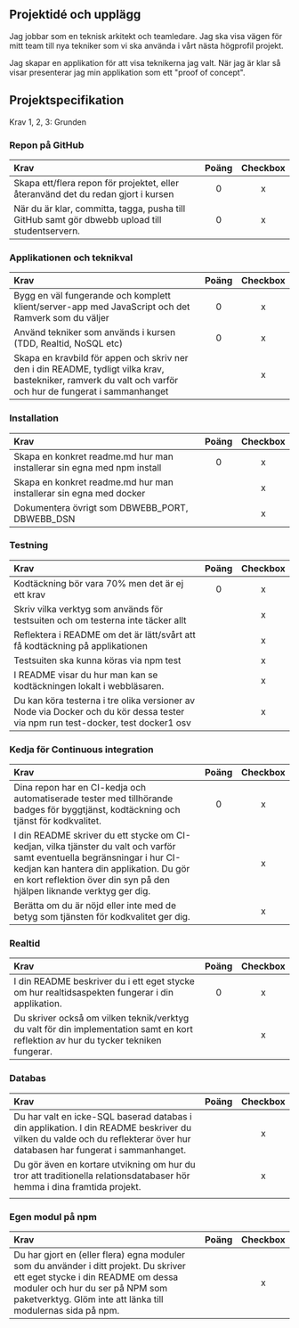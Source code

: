

## Projektidé och upplägg

Jag jobbar som en teknisk arkitekt och teamledare. Jag ska visa vägen för
mitt team till nya tekniker som vi ska använda i vårt nästa högprofil projekt.

Jag skapar en applikation för att visa teknikerna jag valt. När jag är klar
så visar presenterar jag min applikation som ett "proof of concept".


## Projektspecifikation

Krav 1, 2, 3: Grunden

### Repon på GitHub
| Krav                                                                                           | Poäng | Checkbox |
|:---------------------------------------------------------------------------------------------- |:-----:|:--------:|
| Skapa ett/flera repon för projektet, eller återanvänd det du redan gjort i kursen              |   0   |    x     |
| När du är klar, committa, tagga, pusha till GitHub samt gör dbwebb upload till studentservern. |   0   |    x     |

### Applikationen och teknikval
| Krav                                                                                                                                                       | Poäng | Checkbox |
|:---------------------------------------------------------------------------------------------------------------------------------------------------------- |:-----:|:--------:|
| Bygg en väl fungerande och komplett klient/server-app med JavaScript och det Ramverk som du väljer                                                         |   0   |    x     |
| Använd tekniker som används i kursen (TDD, Realtid, NoSQL etc)                                                                                             |   0   |    x     |
| Skapa en kravbild för appen och skriv ner den i din README, tydligt vilka krav, bastekniker, ramverk du valt och varför och hur de fungerat i sammanhanget |       |    x     |

### Installation
| Krav                                                                    | Poäng | Checkbox |
|:----------------------------------------------------------------------- |:-----:|:--------:|
| Skapa en konkret readme.md hur man installerar sin egna med npm install |   0   |    x     |
| Skapa en konkret readme.md hur man installerar sin egna med docker      |       |    x     |
| Dokumentera övrigt som DBWEBB_PORT, DBWEBB_DSN                          |       |    x     |

### Testning
| Krav                                                                                                                            | Poäng | Checkbox |
|:------------------------------------------------------------------------------------------------------------------------------- |:-----:|:--------:|
| Kodtäckning bör vara 70% men det är ej ett krav                                                                                 |   0   |    x     |
| Skriv vilka verktyg som används för testsuiten och om testerna inte täcker allt                                                 |       |    x     |
| Reflektera i README om det är lätt/svårt att få kodtäckning på applikationen                                                    |       |    x     |
| Testsuiten ska kunna köras via npm test                                                                                         |       |    x     |
| I README visar du hur man kan se kodtäckningen lokalt i webbläsaren.                                                            |       |    x     |
| Du kan köra testerna i tre olika versioner av Node via Docker och du kör dessa tester via npm run test-docker, test docker1 osv |       |    x     |

### Kedja för Continuous integration
| Krav                                                                                                                                                                                                                                          | Poäng | Checkbox |
|:--------------------------------------------------------------------------------------------------------------------------------------------------------------------------------------------------------------------------------------------- |:-----:|:--------:|
| Dina repon har en CI-kedja och automatiserade tester med tillhörande badges för byggtjänst, kodtäckning och tjänst för kodkvalitet.                                                                                                           |   0   |    x     |
| I din README skriver du ett stycke om CI-kedjan, vilka tjänster du valt och varför samt eventuella begränsningar i hur CI-kedjan kan hantera din applikation. Du gör en kort reflektion över din syn på den hjälpen liknande verktyg ger dig. |       |    x     |
| Berätta om du är nöjd eller inte med de betyg som tjänsten för kodkvalitet ger dig.                                                                                                                                                           |       |    x     |

### Realtid
| Krav                                                                                                                                 | Poäng | Checkbox |
|:------------------------------------------------------------------------------------------------------------------------------------ |:-----:|:--------:|
| I din README beskriver du i ett eget stycke om hur realtidsaspekten fungerar i din applikation.                                      |   0   |    x     |
| Du skriver också om vilken teknik/verktyg du valt för din implementation samt en kort reflektion av hur du tycker tekniken fungerar. |       |    x     |

### Databas
| Krav                                                                                                                                                                    | Poäng | Checkbox |
|:----------------------------------------------------------------------------------------------------------------------------------------------------------------------- |:-----:|:--------:|
| Du har valt en icke-SQL baserad databas i din applikation. I din README beskriver du vilken du valde och du reflekterar över hur databasen har fungerat i sammanhanget. |       |    x     |
| Du gör även en kortare utvikning om hur du tror att traditionella relationsdatabaser hör hemma i dina framtida projekt.                                                 |       |    x     |
|                                                                                                                                                                         |       |          |

### Egen modul på npm
| Krav                                                                                                                                                                                                                         | Poäng | Checkbox |
|:---------------------------------------------------------------------------------------------------------------------------------------------------------------------------------------------------------------------------- |:-----:|:--------:|
| Du har gjort en (eller flera) egna moduler som du använder i ditt projekt. Du skriver ett eget stycke i din README om dessa moduler och hur du ser på NPM som paketverktyg. Glöm inte att länka till modulernas sida på npm. |       |    x     |
